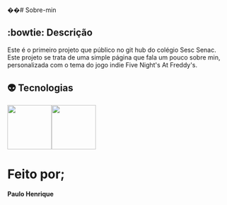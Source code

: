 ��#   S o b r e - m i n

## :bowtie: Descrição
Este é o primeiro projeto que público no git hub do colégio Sesc Senac.
Este projeto se trata de uma simple página que fala um pouco sobre min, personalizada com o tema do jogo indie Five Night's At Freddy's.

## :alien: Tecnologias
<img src="https://cdn.jsdelivr.net/gh/devicons/devicon@latest/icons/html5/html5-original.svg" height="100" width="100"/><img src="https://cdn.jsdelivr.net/gh/devicons/devicon@latest/icons/css3/css3-original.svg"  height="100" width="100"/>

# Feito por;
__Paulo Henrique__


          
           
 
 
